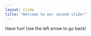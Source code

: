 ```yaml
---
layout: slide
title: "Welcome to our second slide!"
---
```

Have fun!
Use the left arrow to go back!
